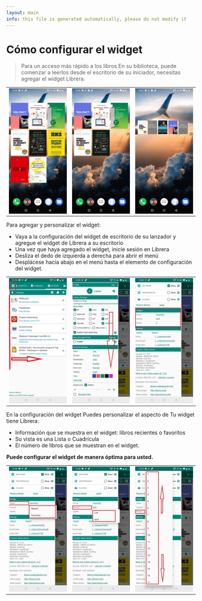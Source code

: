 ```yaml
---
layout: main
info: this file is generated automatically, please do not modify it
---
```


# Cómo configurar el widget

> Para un acceso más rápido a los libros En su biblioteca, puede comenzar a leerlos desde el escritorio de su iniciador,
necesitas agregar el widget Librera.

||||
|-|-|-|
|![](6.jpg)|![](9.jpg)|![](10.jpg)|

Para agregar y personalizar el widget:

* Vaya a la configuración del widget de escritorio de su lanzador y agregue el widget de Librera a su escritorio
* Una vez que haya agregado el widget, inicie sesión en Librera
* Desliza el dedo de izquierda a derecha para abrir el menú
* Desplácese hacia abajo en el menú hasta el elemento de configuración del widget.

||||
|-|-|-|
|![](20.jpg)|![](21.jpg)|![](22.jpg)|

En la configuración del widget Puedes personalizar el aspecto de Tu widget tiene Librera:

* Información que se muestra en el widget: libros recientes o favoritos
* Su vista es una Lista o Cuadrícula
* El número de libros que se muestran en el widget.

**Puede configurar el widget de manera óptima para usted.**

||||
|-|-|-|
|![](2.jpg)|![](3.jpg)|![](4.jpg)|

